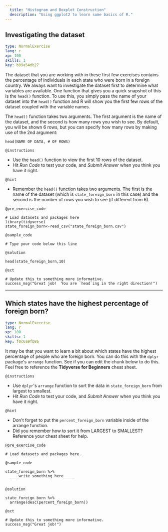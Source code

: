 ```yaml
---
  title: "Histogram and Boxplot Construction"
  description: "Using ggplot2 to learn some basics of R."
---
```


## Investigating the dataset

```yaml
type: NormalExercise 
lang: r
xp: 100 
skills: 1
key: b99a54db27   
```

The dataset that you are working with in these first few exercises contains the percentage of individuals in each state who were born in a foreign country.  We always want to investigate the dataset first to determine what variables are available.  One function that gives you a quick snapshot of this is the `head()` function.   To use this, you simply pass the name of your dataset into the `head()` function and R will show you the first few rows of the dataset coupled with the variable names.  

The `head()` function takes two arguments.  The first argument is the name of the dataset, and the second is how many rows you wish to see.  By default, you will be shown 6 rows, but you can specify how many rows by making use of the 2nd argument:

`head(NAME OF DATA, # OF ROWS)`

`@instructions`
- Use the `head()` function to view the first 10 rows of the dataset. 
- Hit *Run Code* to test your code, and *Submit Answer* when you think you have it right. 

`@hint`
- Remember the `head()` function takes two arguments.  The first is the name of the dataset (which is `state_foreign_born` in this case) and the second is the number of rows you wish to see (if different from 6).


`@pre_exercise_code`

```{r}
# Load datasets and packages here
library(tidyverse)
state_foreign_born<-read_csv("state_foreign_born.csv")

```

`@sample_code`

```{r}
# Type your code below this line

```

`@solution`

```{r}
head(state_foreign_born,10)
```

`@sct`

```{r}
# Update this to something more informative.
success_msg("Great job!  You are `head`ing in the right direction!")
```

---

## Which states have the highest percentage of foreign born?

```yaml
type: NormalExercise
lang: r
xp: 100
skills: 1
key: f0c6a9fb86
```

It may be that you want to learn a bit about which states have the highest percentage of people who are foreign born.   You can do this with the `dplyr` package's `arrange` function. See if you can edit the chunk below to do this. Feel free to reference the **Tidyverse for Beginners** cheat sheet. 


`@instructions`
- Use `dplyr`'s `arrange` function to sort the data in `state_foreign_born` from largest to smallest. 
- Hit *Run Code* to test your code, and *Submit Answer* when you think you have it right. 

`@hint`
- Don't forget to put the `percent_foreign_born` variable inside of the arrange function. 
- Did you remember how to sort it from LARGEST to SMALLEST?  Reference your cheat sheet for help. 


`@pre_exercise_code`

```{r}
# Load datasets and packages here.

```

`@sample_code`

```{r}
state_foreign_born %>% 
  ____write something here_____
  
```

`@solution`

```{r}
state_foreign_born %>% 
  arrange(desc(percent_foreign_born))
```

`@sct`

```{r}
# Update this to something more informative.
success_msg("Great job!")
```

